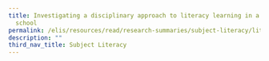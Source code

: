 ```yaml
---
title: Investigating a disciplinary approach to literacy learning in a secondary
  school
permalink: /elis/resources/read/research-summaries/subject-literacy/literacy-learning-in-a-secondary-school/
description: ""
third_nav_title: Subject Literacy
---
```

